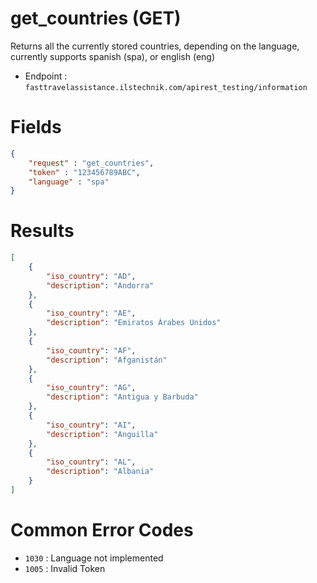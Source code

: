 # get_countries (GET)

Returns all the currently stored countries, depending on the language, currently supports spanish (spa), or english (eng)

* Endpoint : ```fasttravelassistance.ilstechnik.com/apirest_testing/information```

# Fields

```JSON
{
    "request" : "get_countries",
    "token" : "123456789ABC",
    "language" : "spa"
}
```

# Results

```JSON
[
    {
        "iso_country": "AD",
        "description": "Andorra"
    },
    {
        "iso_country": "AE",
        "description": "Emiratos Árabes Unidos"
    },
    {
        "iso_country": "AF",
        "description": "Afganistán"
    },
    {
        "iso_country": "AG",
        "description": "Antigua y Barbuda"
    },
    {
        "iso_country": "AI",
        "description": "Anguilla"
    },
    {
        "iso_country": "AL",
        "description": "Albania"
    }
]
```

# Common Error Codes

* ```1030``` : Language not implemented
* ```1005``` : Invalid Token